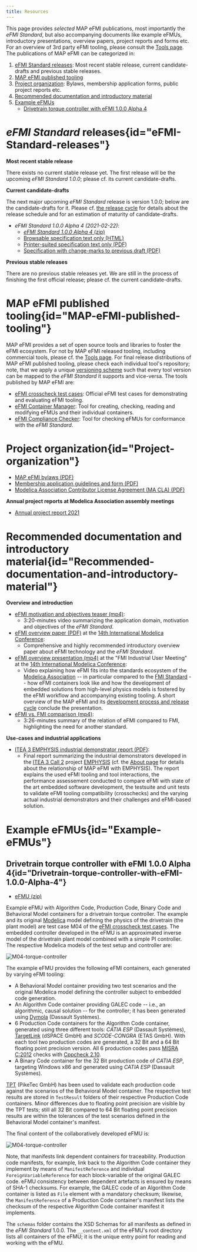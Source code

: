 ```yaml
---
title: Resources
---
```


[//]: # "# Project resources: Forms, documentation, use-cases and example eFMUs"

This page provides _selected_ MAP eFMI publications, most importantly the _eFMI Standard_, but also accompanying documents like example eFMUs, introductory presentations, overview papers, project reports and forms etc. For an overview of 3rd party eFMI tooling, please consult the [Tools page](/tools/). The publications of MAP eFMI can be categorized in:
 1. [eFMI Standard releases](#eFMI-Standard-releases): Most recent stable release, current candidate-drafts and previous stable releases.
 2. [MAP eFMI published tooling](#MAP-eFMI-published-tooling)
 3. [Project organization](#Project-organization): Bylaws, membership application forms, public project reports etc.
 4. [Recommended documentation and introductory material](#Recommended-documentation-and-introductory-material)
 5. [Example eFMUs](#Example-eFMUs)
    - [Drivetrain torque controller with eFMI 1.0.0 Alpha 4](#Drivetrain-torque-controller-with-eFMI-1.0.0-Alpha-4)
 
# _eFMI Standard_ releases{id="eFMI-Standard-releases"}

**Most recent stable release**

There exists no current stable release yet. The first release will be the upcoming _eFMI Standard 1.0.0_; please cf. its current candidate-drafts.

**Current candidate-drafts**

The next major upcoming _eFMI Standard_ release is version 1.0.0; below are the candidate-drafts for it. Please cf. [the release cycle](/standard/#Release-cycle-and-versioning) for details about the release schedule and for an estimation of maturity of candidate-drafts.

 - _eFMI Standard 1.0.0 Alpha 4 (2021-02-22)_:
   - [_eFMI Standard 1.0.0 Alpha 4_ (zip)](/media/resources/eFMI-Standard-1.0.0-Alpha-4.zip)
   - [Browsable specification text only (HTML)](/media/resources/eFMI-Standard-1.0.0-Alpha-4-specification-text.html)
   - [Printer-suited specification text only (PDF)](/media/resources/eFMI-Standard-1.0.0-Alpha-4-specification-text.pdf)
   - [Specification with change-marks to previous draft (PDF)](/media/resources/eFMI-Standard-1.0.0-Alpha-4-specification-text-changemarks.pdf)

**Previous stable releases**

There are no previous stable releases yet. We are still in the process of finishing the first official release; please cf. the current candidate-drafts.

# MAP eFMI published tooling{id="MAP-eFMI-published-tooling"}

MAP eFMI provides a set of open source tools and libraries to foster the eFMI ecosystem. For not by MAP eFMI released tooling, including commercial tools, please cf. the [Tools page](/tools/). For final release distributions of MAP eFMI published tooling, please check each individual tool's repository; note, that we apply a unique [versioning scheme](/standard/#Versioning-scheme) such that every tool version can be mapped to the _eFMI Standard_ it supports and vice-versa. The tools published by MAP eFMI are:

 - [eFMI crosscheck test cases](https://github.com/modelica/efmi-testcases/releases): Official eFMI test cases for demonstrating and evaluating eFMI tooling. 
 - [eFMI Container Manager](https://github.com/modelica/efmi-containermanager/releases): Tool for creating, checking, reading and modifying eFMUs and their individual containers.
 - [eFMI Compliance Checker](https://github.com/modelica/efmi-compliancechecker/releases): Tool for checking eFMUs for conformance with the _eFMI Standard_. 

# Project organization{id="Project-organization"}

 - [MAP eFMI bylaws (PDF)](/media/resources/MAP-eFMI-bylaws.pdf)
 - [Membership application guidelines and form (PDF)](/media/resources/MAP-eFMI-application.pdf)
 - [Modelica Association Contributor License Agreement (MA CLA) (PDF)](/media/resources/Modelica-Association-CLA.pdf)

**Annual project reports at Modelica Association assembly meetings**

 - [Annual project report 2021](/media/resources/MAP-eFMI-annual-project-report-2021.pdf)
 
# Recommended documentation and introductory material{id="Recommended-documentation-and-introductory-material"}

**Overview and introduction**

 - [eFMI motivation and objectives teaser (mp4)](/media/resources/eFMI-Explained-in-4-Minutes.mp4):
   - 3:20-minutes video summarizing the application domain, motivation and objectives of the _eFMI Standard_. 
 - [eFMI overview paper (PDF)](https://doi.org/10.3384/ecp2118157) at the [14th International Modelica Conference](https://2021.international.conference.modelica.org/):
   - Comprehensive and highly recommended introductory overview paper about eFMI technology and the _eFMI Standard_.
 - [eFMI overview presentation (mp4)](/media/resources/Modelica-Conference-2021-MAP-eFMI.mp4) at the "FMI Industrial User Meeting" at the [14th International Modelica Conference](https://2021.international.conference.modelica.org/):
   - Video explaining how eFMI fits into the standards ecosystem of the [Modelica Association](https://modelica.org/) -- in particular compared to the [FMI Standard](https://fmi-standard.org) -- how eFMI containers look like and how the development of embedded solutions from high-level physics models is fostered by the eFMI workflow and accompanying existing tooling. A short overview of the MAP eFMI and its [development process and release cycle](/standard/) conclude the presentation.
 - [eFMI vs. FMI comparison (mp4)](/media/resources/eFMI-vs-FMI.mp4):
   - 3:26-minutes summary of the relation of eFMI compared to FMI, highlighting the need for another standard. 
 
**Use-cases and industrial applications**

 - [ITEA 3 EMPHYSIS industrial demonstrator report (PDF)](/media/resources/emphysis-public-demonstrator-summary.pdf):
   - Final report summarizing the industrial demonstrators developed in the [ITEA 3 Call 2](https://itea4.org/) project [EMPHYSIS](https://itea4.org/project/emphysis.html) (cf. the [About page](/about/#Project-history) for details about the relationship of MAP eFMI with EMPHYSIS). The report explains the used eFMI tooling and tool interactions, the performance assessement conducted to compare eFMI with state of the art embedded software development, the testsuite and unit tests to validate eFMI tooling compatibility (crosschecks) and the varying actual industrial demonstrators and their challenges and eFMI-based solution. 

# Example eFMUs{id="Example-eFMUs"}

## Drivetrain torque controller with eFMI 1.0.0 Alpha 4{id="Drivetrain-torque-controller-with-eFMI-1.0.0-Alpha-4"}

 - [eFMU (zip)](/media/resources/M04-example-eFMU-for-eFMI-1-0-0-Alpha-4.zip)

Example eFMU with Algorithm Code, Production Code, Binary Code and Behavioral Model containers for a drivetrain torque controller. The example and its original [Modelica](https://modelica.org/modelicalanguage.html) model defining the physics of the drivetrain (the plant model) are test case M04 of the [eFMI crosscheck test cases](https://github.com/modelica/efmi-testcases). The embedded controller developed in the eFMU is an approximated inverse model of the drivetrain plant model combined with a simple PI controller. The respective Modelica models of the test setup and controller are:

![M04-torque-controller](/media/resources/M04-example-scenario.png)

The example eFMU provides the following eFMI containers, each generated by varying eFMI tooling:

 - A Behavioral Model container providing two test scenarios and the original Modelica model defining the controller subject to embedded code generation.
 - An Algorithm Code container providing GALEC code -- i.e., an algorithmic, causal solution -- for the controller; it has been generated using [Dymola](https://www.3ds.com/products-services/catia/products/dymola/) (Dassault Systèmes).
 - 6 Production Code containers for the Algorithm Code container, generated using three different tools: _CATIA ESP_ (Dassault Systèmes), [TargetLink](https://www.dspace.com/en/pub/home/products/sw/pcgs/targetlink.cfm#180_25805) (dSPACE GmbH) and _SCODE-CONGRA_ (ETAS GmbH). With each tool two production codes are generated, a 32 Bit and a 64 Bit floating point precision version. All 6 production codes pass [MISRA C:2012](https://www.misra.org.uk/) checks with [Cppcheck 2.10](https://cppcheck.sourceforge.io/).
 - A Binary Code container for the 32 Bit production code of _CATIA ESP_, targeting Windows x86 and generated using _CATIA ESP_ (Dassault Systèmes).

[TPT](https://piketec.com/tpt/) (PikeTec GmbH) has been used to validate each production code against the scenarios of the Behavioral Model container. The respective test results are stored in `TestResult` folders of their respective Production Code containers. Minor differences due to floating point precision are visible by the TPT tests; still all 32 Bit compared to 64 Bit floating point precision results are within the tolerances of the test scenarios defined in the Behavioral Model container's manifest.

The final content of the collaboratively developed eFMU is:

![M04-torque-controller](/media/resources/M04-example-eFMU-content.png)

Note, that manifests link dependent containers for traceability. Production code manifests, for example, link back to the Algorithm Code container they implement by means of `ManifestReference` and individual `ForeignVariableReference` for each block-variable of the original GALEC code. eFMU consistency between dependent artefacts is ensured by means of SHA-1 checksums. For example, the GALEC code of an Algorithm Code container is listed as `File` element with a mandatory checksum; likewise, the `ManifestReference` of a Production Code container's manifest lists the checksum of the respective Algorithm Code container manifest it implements.

The `schemas` folder contains the XSD Schemas for all manifests as defined in the _eFMI Standard_ 1.0.0. The `__content.xml` of the eFMU's root directory lists all containers of the eFMU; it is the unique entry point for reading and working with the eFMU. 
